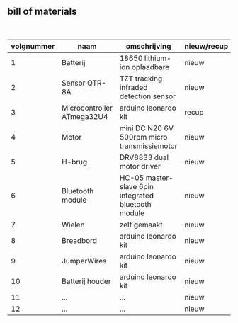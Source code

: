 ## bill of materials
<br />

|volgnummer|naam|omschrijving|nieuw/recup|kostprijs/stuk|aantal|subtotaal|
|----------|----|------------|-----------|---------|------|---------|
|         1| Batterij | 18650 lithium-ion oplaadbare  | nieuw |    3,39       |   2x   |    6,78     |
|         2| Sensor QTR-8A  | TZT tracking infraded detection sensor |  nieuw  |    1,24          |  1x    |    1,24     |
|         3| Microcontroller ATmega32U4  | arduino leonardo kit       |  recup  |        5,53      |   1x   |    5,53     |
|         4| Motor   | mini DC N20 6V 500rpm micro transmissiemotor     |  nieuw  |    6,54        |   2x   |   13,08        |
|         5| H-brug   | DRV8833 dual motor driver            |  nieuw  |     3,265         |  3x    |    9,795     |
|         6| Bluetooth module   | HC-05 master-slave 6pin integrated bluetooth module           |  nieuw  |   4,73           |  1x    |    4,73     |
|         7| Wielen | zelf gemaakt   | nieuw |    /       |   2x   |    /     |
|         8| Breadbord | arduino leonardo kit   | nieuw |    /       |   1x   |    /     |
|         9| JumperWires | arduino leonardo kit   | nieuw |    /       |   16x   |    /     |
|        10| Batterij houder | arduino leonardo kit   | nieuw |    /       |   1x   |    /     |
|        11| ... | ...   | nieuw |    /       |   ..x   |    /     |
|        12| ... | ...   | nieuw |    /       |   ..x   |    /     |
